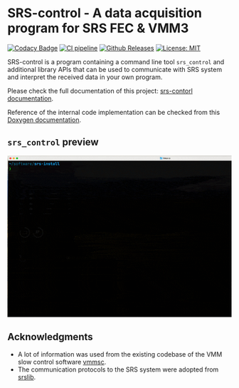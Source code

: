# SRS-control - A data acquisition program for SRS FEC & VMM3

[![Codacy Badge](https://app.codacy.com/project/badge/Grade/7e8c956af1bc46c7836524f1ace32c11)](https://app.codacy.com/gh/YanzhaoW/srs-control/dashboard?utm_source=gh&utm_medium=referral&utm_content=&utm_campaign=Badge_grade)
[![CI pipeline](https://github.com/YanzhaoW/srs-control/actions/workflows/ci.yml/badge.svg?branch=dev)](https://github.com/YanzhaoW/srs-control/actions?query=branch%3Adev)
[![Github Releases](https://img.shields.io/github/release/YanzhaoW/srs-control.svg)](https://github.com/YanzhaoW/srs-control/releases)
[![License: MIT](https://img.shields.io/badge/License-MIT-yellow.svg)](https://opensource.org/licenses/MIT)

SRS-control is a program containing a command line tool `srs_control` and additional library APIs that can be used to communicate with SRS system and interpret the received data in your own program.

Please check the full documentation of this project: [srs-contorl documentation](<https://yanzhaow.github.io/srs-control/>).

Reference of the internal code implementation can be checked from this [Doxygen documentation](https://web-docs.gsi.de/~yanwang/srs).

## `srs_control` preview

![Imgur](doc/media/srs_control_preview_v1.gif)

## Acknowledgments

- A lot of information was used from the existing codebase of the VMM slow control software [vmmsc](https://gitlab.cern.ch/rd51-slow-control/vmmsc.git).
- The communication protocols to the SRS system were adopted from [srslib](https://github.com/bl0x/srslib).
